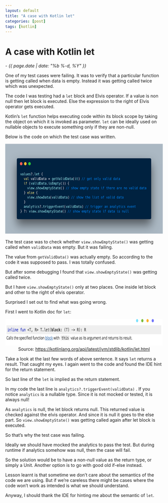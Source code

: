 ```yaml
---
layout: default
title: "A case with Kotlin let"
categories: [post]
tags: [kotlin]
---
```


# A case with Kotlin let
*- {{ page.date | date: "%b %-d, %Y" }}*

<p class="graf graf--p">One of my test cases were failing. It was to verify that a particular function is getting called when data is empty. Instead it was getting called twice which was unexpected.</p>
<p class="graf graf--p">The code I was testing had a <code class="markup--code markup--p-code">let</code> block and Elvis operator. If a value is non null then let block is executed. Else the expression to the right of Elvis operator gets executed.</p>
<p class="graf graf--p">Kotlin’s <code class="markup--code markup--p-code">let</code> function helps executing code within its block scope by taking the object on which it is invoked as parameter. <code class="markup--code markup--p-code">let</code> can be ideally used on nullable objects to execute something only if they are non-null.</p>
<p class="graf graf--p">Below is the code on which the test case was written.</p>
<img class="alignnone size-full wp-image-731" src="/assets/imgs/kotlin-let.png" alt="kotlin-let" width="623" height="287" />
<div>
<p class="graf graf--p">The test case was to check whether <code class="markup--code markup--p-code">view.showEmptyState()</code> was getting called when <code class="markup--code markup--p-code">validData</code> was empty. But it was failing.</p>
<p class="graf graf--p">The value from <code class="markup--code markup--p-code">getValidData()</code> was actually empty. So according to the code it was supposed to pass. I was totally confused.</p>
<p class="graf graf--p">But after some debugging I found that <code class="markup--code markup--p-code">view.showEmptyState()</code> was getting called twice.</p>
<p class="graf graf--p">But I have <code class="markup--code markup--p-code">view.showEmptyState()</code> only at two places. One inside let block and other to the right of elvis operator.</p>
<p class="graf graf--p">Surprised I set out to find what was going wrong.</p>
<p class="graf graf--p">First I went to Kotlin doc for <code class="markup--code markup--p-code">let</code>:</p>
</div>

<div class="separator" style="clear:both;text-align:center;">
<img class="alignnone size-full wp-image-730" src="/assets/imgs/screen-shot-2019-03-09-at-1.50.37-pm.png" alt="Screen Shot 2019-03-09 at 1.50.37 PM" width="725" height="85" />
<br/>
Source: <a class="markup--anchor markup--p-anchor" href="https://kotlinlang.org/api/latest/jvm/stdlib/kotlin/let.html" target="_blank" rel="nofollow noopener noreferrer">https://kotlinlang.org/api/latest/jvm/stdlib/kotlin/let.html</a>
</div>
<p class="graf graf--p">Take a look at the last few words of above sentence. It says <code class="markup--code markup--p-code">let</code> returns a result. That caught my eyes. I again went to the code and found the IDE hint for the return statement.</p>
<p class="graf graf--p">So last line of the <code class="markup--code markup--p-code">let</code> is implied as the return statement.</p>
<p class="graf graf--p">In my code the last line is <code class="markup--code markup--p-code">analytics?.triggerEvent(validData)</code> . If you notice <code class="markup--code markup--p-code">analytics</code> is a nullable type. Since it is not mocked or tested, it is always null!</p>
<p class="graf graf--p">As <code class="markup--code markup--p-code">analytics</code> is null, the let block returns null. This returned value is checked against the elvis operator. And since it is null it goes to the else part. So <code class="markup--code markup--p-code">view.showEmptyState()</code> was getting called again after let block is executed.</p>
<p class="graf graf--p">So that’s why the test case was failing.</p>
<p class="graf graf--p">Ideally we should have mocked the analytics to pass the test. But during runtime if analytics somehow was null, then the case will fail.</p>
<p class="graf graf--p">So the solution would be to have a non-null value as the return type, or simply a Unit. Another option is to go with good old if-else instead.</p>
<p class="graf graf--p">Lesson learnt is that sometime we don’t care about the semantics of the code we are using. But if we’re careless there might be cases where the code won’t work as intended is what we should understand.</p>
<p class="graf graf--p">Anyway, I should thank the IDE for hinting me about the semantic of <code>let</code>.</p>

<div></div>
&nbsp;